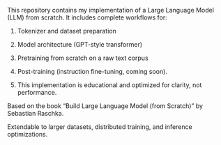 This repository contains my implementation of a Large Language Model (LLM) from scratch. It includes complete workflows for:

1) Tokenizer and dataset preparation

2) Model architecture (GPT-style transformer)

3) Pretraining from scratch on a raw text corpus

4) Post-training (instruction fine-tuning, coming soon).

5) This implementation is educational and optimized for clarity, not performance.

Based on the book “Build Large Language Model (from Scratch)” by Sebastian Raschka.

Extendable to larger datasets, distributed training, and inference optimizations.

